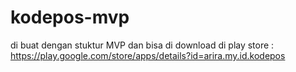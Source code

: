 # kodepos-mvp

di buat dengan stuktur MVP dan bisa di download di play store : https://play.google.com/store/apps/details?id=arira.my.id.kodepos
